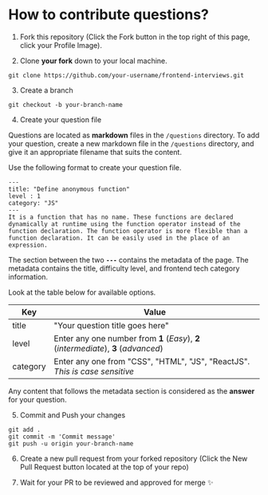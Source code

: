 # How to contribute questions?

1. Fork this repository (Click the Fork button in the top right of this page, click your Profile Image).

2. Clone **your fork** down to your local machine.

```
git clone https://github.com/your-username/frontend-interviews.git
```
3. Create a branch

```
git checkout -b your-branch-name
```
4. Create your question file

Questions are located as **markdown** files in the `/questions` directory. To add your question, create a new markdown file in the `/questions` directory, and give it an appropriate filename that suits the content. 

Use the following format to create your question file.
```
---
title: "Define anonymous function"
level : 1
category: "JS"
---
It is a function that has no name. These functions are declared dynamically at runtime using the function operator instead of the function declaration. The function operator is more flexible than a function declaration. It can be easily used in the place of an expression.
```
The section between the two **`---`** contains the metadata of the page. The metadata contains the title, difficulty level, and frontend tech category information. 

Look at the table below for available options. 

| Key   | Value    |
| ------|--------- |
|   title     |"Your question title goes here" |
|   level     | Enter any one number from **1** (*Easy*), **2** (*intermediate*), **3** (*advanced*) | 
|   category  | Enter any one from "CSS", "HTML", "JS", "ReactJS". *This is case sensitive* |

Any content that follows the metadata section is considered as the **answer** for your question. 


5. Commit and Push your changes

```
git add .
git commit -m 'Commit message'
git push -u origin your-branch-name
```
6. Create a new pull request from your forked repository (Click the New Pull Request button located at the top of your repo)

7. Wait for your PR to be reviewed and approved for merge :sparkles: 